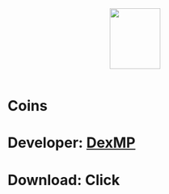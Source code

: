 <div align="center">
  <a href="https://github.com/DexMP">
    <img width="100" height="120" src="https://sharix.dexmp.now.sh">
  </a>
  <br>
  <br>
</div>

# Coins

# Developer: <a href="https://vk.com/dexmp">DexMP</a>

# Download: <a hhref="https://www.upload.ee/download/11474882/9b07aca919d6171b74bc/DexMP.apk">Click</a>
